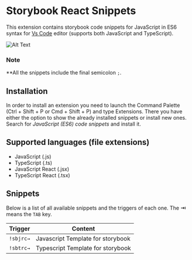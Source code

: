 # Storybook React Snippets

This extension contains storybook code snippets for JavaScript in ES6 syntax for [Vs Code][code] editor (supports both JavaScript and TypeScript).

![Alt Text](https://github.com/geekofer/storybook-react-snippets/blob/master/demo.gif)

### Note
**All the snippets include the final semicolon `;`.

## Installation

In order to install an extension you need to launch the Command Palette (Ctrl + Shift + P or Cmd + Shift + P) and type Extensions.
There you have either the option to show the already installed snippets or install new ones. Search for *JavaScript (ES6) code snippets* and install it.

## Supported languages (file extensions)
* JavaScript (.js)
* TypeScript (.ts)
* JavaScript React (.jsx)
* TypeScript React (.tsx)
## Snippets

Below is a list of all available snippets and the triggers of each one. The **⇥** means the `TAB` key.

| Trigger  | Content |
| -------: | ------- |
| `!sbjrc→`   | Javascript Template for storybook |
| `!sbtrc→`   | Typescript Template for storybook |

[code]: https://code.visualstudio.com/